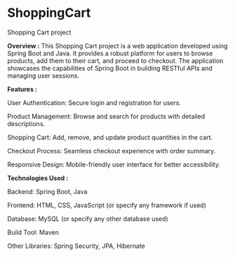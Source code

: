 # ShoppingCart
Shopping Cart project

**Overview :**
This Shopping Cart project is a web application developed using Spring Boot and Java. It provides a robust platform for users to browse products, add them to their cart, and proceed to checkout. The application showcases the capabilities of Spring Boot in building RESTful APIs and managing user sessions.

**Features :**

User Authentication: Secure login and registration for users.

Product Management: Browse and search for products with detailed descriptions.

Shopping Cart: Add, remove, and update product quantities in the cart.

Checkout Process: Seamless checkout experience with order summary.

Responsive Design: Mobile-friendly user interface for better accessibility.

**Technologies Used :**

Backend: Spring Boot, Java

Frontend: HTML, CSS, JavaScript (or specify any framework if used)

Database: MySQL (or specify any other database used)

Build Tool: Maven

Other Libraries: Spring Security, JPA, Hibernate
